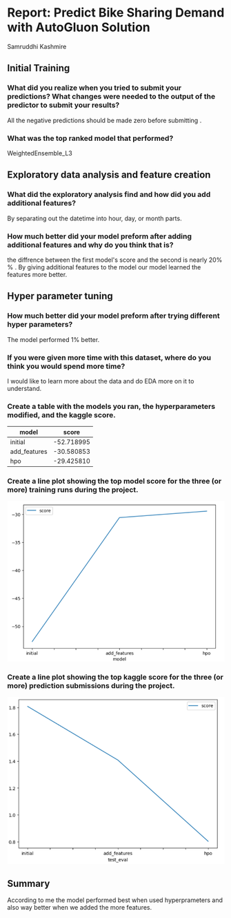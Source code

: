 # Report: Predict Bike Sharing Demand with AutoGluon Solution
Samruddhi Kashmire

## Initial Training
### What did you realize when you tried to submit your predictions? What changes were needed to the output of the predictor to submit your results?
All the negative predictions should be made zero before submitting .

### What was the top ranked model that performed?
WeightedEnsemble_L3 

## Exploratory data analysis and feature creation
### What did the exploratory analysis find and how did you add additional features?
By separating out the datetime into hour, day, or month parts.

### How much better did your model preform after adding additional features and why do you think that is?
the diffrence between the first model's score and the second is nearly 20% % . By giving additional features to the model our model learned the features more better.

## Hyper parameter tuning
### How much better did your model preform after trying different hyper parameters?
The model performed 1% better.

### If you were given more time with this dataset, where do you think you would spend more time?
I would like to learn more about the data and do EDA more on it to understand.

### Create a table with the models you ran, the hyperparameters modified, and the kaggle score.
|model|score|
|--|--|
|initial|-52.718995|
|add_features|-30.580853|
|hpo|-29.425810|

### Create a line plot showing the top model score for the three (or more) training runs during the project.


![model_train_score.png](img/model_train_score.png)

### Create a line plot showing the top kaggle score for the three (or more) prediction submissions during the project.


![model_test_score.png](img/model_test_score.png)

## Summary
According to me the model performed best when used hyperprameters and also way better when we added the more features.
